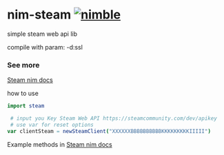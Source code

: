 # nim-steam [![nimble](https://raw.githubusercontent.com/yglukhov/nimble-tag/master/nimble.png)](https://github.com/yglukhov/nimble-tag)

simple steam web api lib



compile with param: -d:ssl

### See more
[Steam nim docs](https://levshx.github.io/nim-doc/steam/steam.html)

how to use
```nim
import steam 

 # input you Key Steam Web API https://steamcommunity.com/dev/apikey
 # use var for reset options
var clientSteam = newSteamClient("XXXXXXBBBBBBBBBBKKKKKKKKKIIIII") 

```
Example methods in [Steam nim docs](https://levshx.github.io/nim-doc/steam/steam.html)
